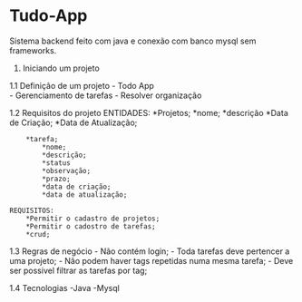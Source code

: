 # Tudo-App
Sistema backend feito com java e conexão com banco mysql sem frameworks.

1. Iniciando um projeto

1.1 Definição de um projeto
	- Todo App	
	- Gerenciamento de tarefas
	- Resolver organização

1.2 Requisitos do projeto
	ENTIDADES:
		*Projetos;
			*nome;
			*descrição
			*Data de Criação;
			*Data de Atualização;
		
		*tarefa;
			*nome;
			*descrição;
			*status
			*observação;
			*prazo;
			*data de criação;
			*data de atualização;
	
	REQUISITOS:
		*Permitir o cadastro de projetos;
		*Permitir o cadostro de tarefas;
		*crud;

1.3 Regras de negócio
	- Não contém login;
	- Toda tarefas deve pertencer a uma projeto;
	- Não podem haver tags repetidas numa mesma tarefa;
	- Deve ser possivel filtrar as tarefas por tag;

1.4 Tecnologias
	-Java 
	-Mysql

